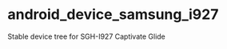 android_device_samsung_i927
===========================

Stable device tree for SGH-I927 Captivate Glide